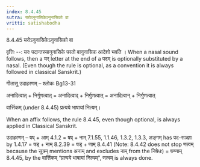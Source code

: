 ```yaml
---
index: 8.4.45
sutra: यरोऽनुनासिकेऽनुनासिको वा
vritti: satishabodha
---
```



8.4.45 यरोऽनुनासिकेऽनुनासिको वा


वृत्तिः --: यरः पदान्तस्यानुनासिके परतो वानुनासिक आदेशो भवति । When a nasal sound follows, then a यर् letter at the end of a पदम् is optionally substituted by a nasal. (Even though the rule is optional, as a convention it is always followed in classical Sanskrit.)


गीतासु उदाहरणम् – श्लोकः Bg13-31


अनादित्वात् + निर्गुणत्वात् = अनादित्वाद् + निर्गुणत्वात् = अनादित्वान् + निर्गुणत्वात्


वार्त्तिकम् (under 8.4.45) प्रत्यये भाषायां नित्यम्। 


When an affix follows, the rule 8.4.45, even though optional, is always applied in Classical Sanskrit. 


उदाहरणम् – षष् + आम् 4.1.2 = षष् + नाम् 7.1.55, 1.1.46, 1.3.2, 1.3.3, अङ्गम् has पद-सञ्ज्ञा by 1.4.17 = षड् + नाम् 8.2.39 = षड् + णाम् 8.4.41 (Note: 8.4.42 does not stop णत्वम् because the सूत्रम् mentions अनाम् and excludes नाम् from the निषेधः) = षण्णाम् 8.4.45, by the वार्त्तिकम् “प्रत्यये भाषायां नित्यम्”, णत्वम् is always done. 


